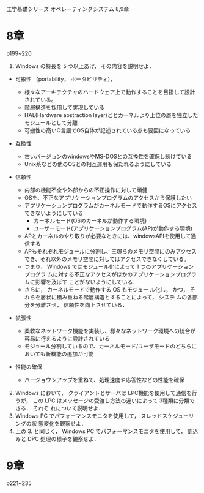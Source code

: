 工学基礎シリーズ オペレーティングシステム 8,9章


# 8章
p199~220



1. Windows の特長を 5 つ以上あげ， その内容を説明せよ．
- 可搬性 （portability， ポータビリティ），
    - 様々なアーキテクチャのハードウェア上で動作することを目指して設計されている。
    - 階層構造を採用して実現している
    - HAL(Hardware abstraction layer)ととカーネルより上位の層を独立したモジュールとして分離
    - 可搬性の高いC言語でOS自体が記述されている点も要因になっている

- 互換性
    - 古いバージョンのwindowsやMS-DOSとの互換性を確保し続けている
    - Unix系などの他のOSとの相互運用も保たれるようにしている

- 信頼性
    - 内部の機能不全や外部からの不正操作に対して頑健
    - OSを、不正なアプリケーションプログラムのアクセスから保護したい
    - アプリケーションプログラムがカーネルモードで動作するOSにアクセスできないようにしている
        - カーネルモード(OSのカーネルが動作する環境)
        - ユーザーモード(アプリケーションプログラム(AP)が動作する環境)
    - APとカーネルのやり取りが必要なときには、windowsAPIを使用して通信する
    - APもそれぞれモジュールに分割し、三塚らのメモリ空間にのみアクセスでき、それ以外のメモリ空間に対してはアクセスできなくしている。
    - つまり， Windows ではモジュール化によって 1 つのアプリケーションプログラ  ムに対する不正なアクセスがほかのアプリケーションプログラムに影響を及ぼす  ことがないようにしている．
    - さらに， カーネルモードで動作する OS もモジュー  ル化し， かつ， それらを層状に積み重ねる階層構造とすることによって， システ  ムの各部分を分離させ， 信頼性を向上させている． 

- 拡張性
    - 柔軟なネットワーク機能を実装し、様々なネットワーク環境への統合が容易に行えるように設計されている
    - モジュール分割しているので、カーネルモード/ユーザモードのどちらにおいても新機能の追加が可能

- 性能の確保
    - バージョウンアップを重ねて、処理速度や応答性などの性能を確保


2. Windows において， クライアントとサーバは LPC機能を使用して通信を行うが，  この LPC はメッセージの受渡し方法の違いによって 3種類に分類できる． それぞ  れについて説明せよ．  
3. Windows PC でパフォーマンスモニタを使用して， スレッドスケジューリングの状  態変化を観察せよ．  
4. 上の 3. と同じく， Windows PC でパフォーマンスモニタを使用して， 割込みと DPC  処理の様子を観察せよ． 




# 9章
p221~235




